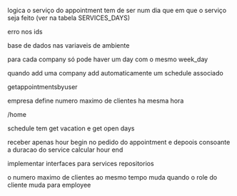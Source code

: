 logica o serviço do appointment tem de ser num dia que em que o serviço seja feito
(ver na tabela SERVICES_DAYS)

erro nos ids

base de dados nas variaveis de ambiente

para cada company só pode haver um day com o mesmo week_day

quando add uma company add automaticamente um schedule associado

getappointmentsbyuser

empresa define numero maximo de clientes ha mesma hora

/home

schedule tem get vacation e get open days

receber apenas hour begin no pedido do appointment e depoois
consoante a duracao do service calcular hour end

implementar interfaces para services repositorios 

o numero maximo de clientes ao mesmo tempo muda quando o role do cliente muda para employee


